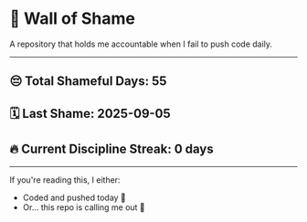 # 🧱 Wall of Shame

A repository that holds me accountable when I fail to push code daily.

---

## 😔 Total Shameful Days: **55**
## 🗓️ Last Shame: **2025-09-05**
## 🔥 Current Discipline Streak: **0 days**

---

If you're reading this, I either:
- Coded and pushed today 💪
- Or... this repo is calling me out 😤
